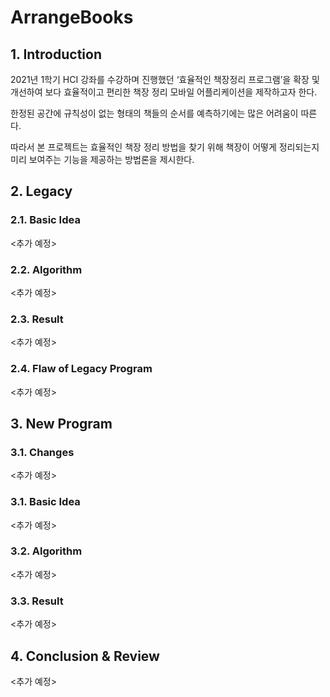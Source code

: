 # ArrangeBooks

## 1. Introduction

2021년 1학기 HCI 강좌를 수강하며 진행했던 ‘효율적인 책장정리 프로그램’을 확장 및 개선하여 보다 효율적이고 편리한 책장 정리 모바일 어플리케이션을 제작하고자 한다.

한정된 공간에 규칙성이 없는 형태의 책들의 순서를 예측하기에는 많은 어려움이 따른다.

따라서 본 프로젝트는 효율적인 책장 정리 방법을 찾기 위해 책장이 어떻게 정리되는지 미리 보여주는 기능을 제공하는 방법론을 제시한다.

## 2. Legacy

### 2.1. Basic Idea

<추가 예정>

### 2.2. Algorithm

<추가 예정>

### 2.3. Result

<추가 예정>

### 2.4. Flaw of Legacy Program

<추가 예정>

## 3. New Program

### 3.1. Changes

<추가 예정>

### 3.1. Basic Idea

<추가 예정>

### 3.2. Algorithm

<추가 예정>

### 3.3. Result

<추가 예정>

## 4. Conclusion & Review

<추가 예정>
